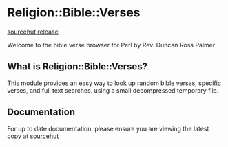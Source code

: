 # Religion::Bible::Verses

[sourcehut release](https://git.sr.ht/~m6kvm/libreligion-bible-verses-perl)

Welcome to the bible verse browser for Perl by Rev. Duncan Ross Palmer

## What is Religion::Bible::Verses?

This module provides an easy way to look up random bible verses, specific verses, and full text searches. using a small decompressed temporary file.

## Documentation

For up to date documentation, please ensure you are viewing the latest copy at [sourcehut](https://git.sr.ht/~m6kvm/libreligion-bible-verses-perl/tree/master/item/README.md)
